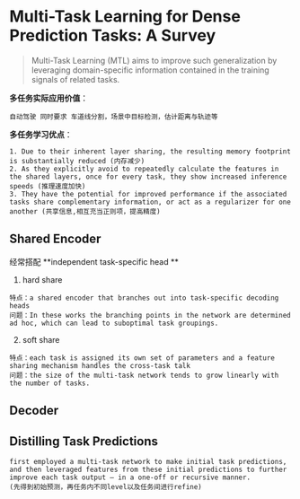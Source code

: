 # Multi-Task Learning for Dense Prediction Tasks: A Survey

> Multi-Task Learning (MTL) aims to improve such generalization by leveraging domain-specific information contained in the training signals of related tasks. 

**多任务实际应用价值**：  

```
自动驾驶 同时要求 车道线分割，场景中目标检测，估计距离与轨迹等
```

**多任务学习优点**： 
```
1. Due to their inherent layer sharing, the resulting memory footprint is substantially reduced (内存减少)
2. As they explicitly avoid to repeatedly calculate the features in the shared layers, once for every task, they show increased inference speeds (推理速度加快)
3. They have the potential for improved performance if the associated tasks share complementary information, or act as a regularizer for one another (共享信息,相互充当正则项，提高精度)
```
## **Shared Encoder**   

经常搭配 **independent task-specific head **

1. hard share  

```
特点：a shared encoder that branches out into task-specific decoding heads 
问题：In these works the branching points in the network are determined ad hoc, which can lead to suboptimal task groupings.
```
2. soft share  

```
特点：each task is assigned its own set of parameters and a feature sharing mechanism handles the cross-task talk
问题：the size of the multi-task network tends to grow linearly with the number of tasks.
```

## **Decoder**  



## **Distilling Task Predictions**  

```
first employed a multi-task network to make initial task predictions, and then leveraged features from these initial predictions to further improve each task output – in a one-off or recursive manner.
(先得到初始预测，再任务内不同level以及任务间进行refine)
```

